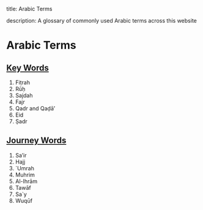 title: Arabic Terms

description: A glossary of commonly used Arabic terms across this website

# Arabic Terms

## [Key Words](./key-words)

1. Fiṭrah
2. Rūḥ
3. Sajdah
4. Fajr
5. Qadr and Qaḍā’
6. Eid
7. Ṣadr

## [Journey Words](./journey-words)

1. Sa’ir
2. Hajj
3. `Umrah
4. Muhrim
5. Al-Ihrām
6. Tawāf
7. Sa\`y
8. Wuqūf
